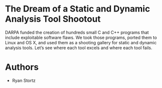 # The Dream of a Static and Dynamic Analysis Tool Shootout

DARPA funded the creation of hundreds small C and C++ programs that include exploitable software flaws. We took those programs, ported them to Linux and OS X, and used them as a shooting gallery for static and dynamic analysis tools. Let’s see where each tool excels and where each tool fails. 

# Authors
* Ryan Stortz
